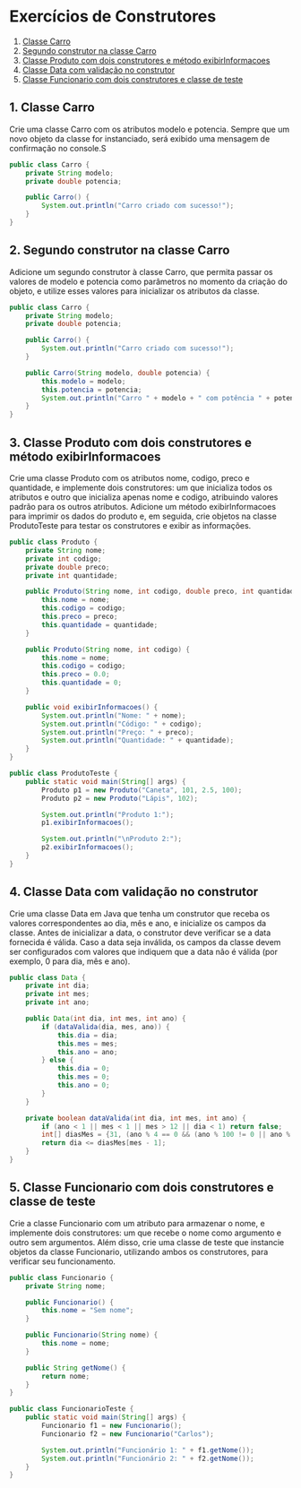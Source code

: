 # Exercícios de Construtores

1. [Classe Carro](#1-classe-carro)  
2. [Segundo construtor na classe Carro](#2-segundo-construtor-na-classe-carro)  
3. [Classe Produto com dois construtores e método exibirInformacoes](#3-classe-produto-com-dois-construtores-e-método-exibirinformacoes)  
4. [Classe Data com validação no construtor](#4-classe-data-com-validação-no-construtor)  
5. [Classe Funcionario com dois construtores e classe de teste](#5-classe-funcionario-com-dois-construtores-e-classe-de-teste)  
## 1. Classe Carro
Crie uma classe Carro com os atributos modelo e potencia. Sempre que um novo objeto da classe for instanciado, será exibido uma mensagem de confirmação no console.S

```java
public class Carro {
    private String modelo;
    private double potencia;

    public Carro() {
        System.out.println("Carro criado com sucesso!");
    }
}
```

## 2. Segundo construtor na classe Carro
Adicione um segundo construtor à classe Carro, que permita passar os valores de modelo e potencia como parâmetros no momento da criação do objeto, e utilize esses valores para inicializar os atributos da classe.

```java
public class Carro {
    private String modelo;
    private double potencia;

    public Carro() {
        System.out.println("Carro criado com sucesso!");
    }

    public Carro(String modelo, double potencia) {
        this.modelo = modelo;
        this.potencia = potencia;
        System.out.println("Carro " + modelo + " com potência " + potencia + " criado com sucesso!");
    }
}
```

## 3. Classe Produto com dois construtores e método exibirInformacoes
Crie uma classe Produto com os atributos nome, codigo, preco e quantidade, e implemente dois construtores: um que inicializa todos os atributos e outro que inicializa apenas nome e codigo, atribuindo valores padrão para os outros atributos. Adicione um método exibirInformacoes para imprimir os dados do produto e, em seguida, crie objetos na classe ProdutoTeste para testar os construtores e exibir as informações.

```java
public class Produto {
    private String nome;
    private int codigo;
    private double preco;
    private int quantidade;

    public Produto(String nome, int codigo, double preco, int quantidade) {
        this.nome = nome;
        this.codigo = codigo;
        this.preco = preco;
        this.quantidade = quantidade;
    }

    public Produto(String nome, int codigo) {
        this.nome = nome;
        this.codigo = codigo;
        this.preco = 0.0;
        this.quantidade = 0;
    }

    public void exibirInformacoes() {
        System.out.println("Nome: " + nome);
        System.out.println("Código: " + codigo);
        System.out.println("Preço: " + preco);
        System.out.println("Quantidade: " + quantidade);
    }
}

public class ProdutoTeste {
    public static void main(String[] args) {
        Produto p1 = new Produto("Caneta", 101, 2.5, 100);
        Produto p2 = new Produto("Lápis", 102);

        System.out.println("Produto 1:");
        p1.exibirInformacoes();

        System.out.println("\nProduto 2:");
        p2.exibirInformacoes();
    }
}
```

## 4. Classe Data com validação no construtor
Crie uma classe Data em Java que tenha um construtor que receba os valores correspondentes ao dia, mês e ano, e inicialize os campos da classe. Antes de inicializar a data, o construtor deve verificar se a data fornecida é válida. Caso a data seja inválida, os campos da classe devem ser configurados com valores que indiquem que a data não é válida (por exemplo, 0 para dia, mês e ano).

```java
public class Data {
    private int dia;
    private int mes;
    private int ano;

    public Data(int dia, int mes, int ano) {
        if (dataValida(dia, mes, ano)) {
            this.dia = dia;
            this.mes = mes;
            this.ano = ano;
        } else {
            this.dia = 0;
            this.mes = 0;
            this.ano = 0;
        }
    }

    private boolean dataValida(int dia, int mes, int ano) {
        if (ano < 1 || mes < 1 || mes > 12 || dia < 1) return false;
        int[] diasMes = {31, (ano % 4 == 0 && (ano % 100 != 0 || ano % 400 == 0)) ? 29 : 28, 31, 30, 31, 30, 31, 31, 30, 31, 30, 31};
        return dia <= diasMes[mes - 1];
    }
}
```

## 5. Classe Funcionario com dois construtores e classe de teste
Crie a classe Funcionario com um atributo para armazenar o nome, e implemente dois construtores: um que recebe o nome como argumento e outro sem argumentos. Além disso, crie uma classe de teste que instancie objetos da classe Funcionario, utilizando ambos os construtores, para verificar seu funcionamento.

```java
public class Funcionario {
    private String nome;

    public Funcionario() {
        this.nome = "Sem nome";
    }

    public Funcionario(String nome) {
        this.nome = nome;
    }

    public String getNome() {
        return nome;
    }
}

public class FuncionarioTeste {
    public static void main(String[] args) {
        Funcionario f1 = new Funcionario();
        Funcionario f2 = new Funcionario("Carlos");

        System.out.println("Funcionário 1: " + f1.getNome());
        System.out.println("Funcionário 2: " + f2.getNome());
    }
}
```